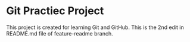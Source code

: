 # Git Practiec Project
This project is created for learning Git and GitHub.
This is the 2nd edit in README.md file of feature-readme branch.